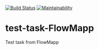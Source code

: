 [![Build Status](https://travis-ci.com/ksbulgakov/test-task-FlowMapp.svg?branch=master)](https://travis-ci.com/ksbulgakov/test-task-FlowMapp)
[![Maintainability](https://api.codeclimate.com/v1/badges/2859eb48fdf6a9b58362/maintainability)](https://codeclimate.com/github/ksbulgakov/test-task-FlowMapp/maintainability)

# test-task-FlowMapp

Test task from FlowMapp
